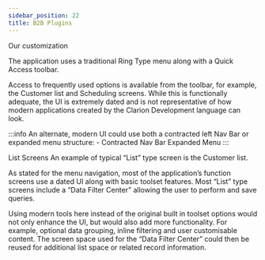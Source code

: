 ```yaml
---
sidebar_position: 22
title: B2B Plugins
---
```


Our customization

The application uses a traditional Ring Type menu along with a Quick Access toolbar.

Access to frequently used options is available from the toolbar, for example, the Customer list and Scheduling screens.
While this is functionally adequate, the UI is extremely dated and is not representative of how modern applications created by the Clarion Development language can look.

:::info
An alternate, modern UI could use both a contracted left Nav Bar or expanded menu structure: -
Contracted Nav Bar
Expanded Menu
:::

List Screens
An example of typical “List” type screen is the Customer list.


As stated for the menu navigation, most of the application’s function screens use a dated UI along with basic toolset features.  Most “List” type screens include a “Data Filter Center” allowing the user to perform and save queries.

Using modern tools here instead of the original built in toolset options would not only enhance the UI, but would also add more functionality.  For example, optional data grouping, inline filtering and user customisable content.  The screen space used for the “Data Filter Center” could then be reused for additional list space or related record information.
